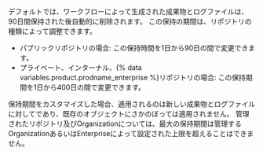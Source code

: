 デフォルトでは、ワークフローによって生成された成果物とログファイルは、90日間保持された後自動的に削除されます。 この保持の期間は、リポジトリの種類によって調整できます。

- パブリックリポジトリの場合: この保持時間を1日から90日の間で変更できます。
- プライベート、インターナル、{% data variables.product.prodname_enterprise %}リポジトリの場合: この保持期間を1日から400日の間で変更できます。

保持期間をカスタマイズした場合、適用されるのは新しい成果物とログファイルに対してであり、既存のオブジェクトにさかのぼっては適用されません。 管理されたリポジトリ及びOrganizationについては、最大の保持期間は管理するOrganizationあるいはEnterpriseによって設定された上限を超えることはできません。
